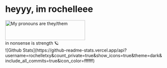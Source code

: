 <h1>heyyy, im rochelleee</h1>
<a href="https://pronouns.vercel.app" title="Add pronouns to your own profile">
  <img src="https://pronouns.vercel.app/they/them?gradient=noon%20to%20dusk" width="256" height="64" alt="My pronouns are they/them">
</a> <br>
in nonsense is strength 🪐
<br>
![Github Stats](https://github-readme-stats.vercel.app/api?username=rochelletxy&count_private=true&show_icons=true&theme=dark&include_all_commits=true&icon_color=ffffff)
